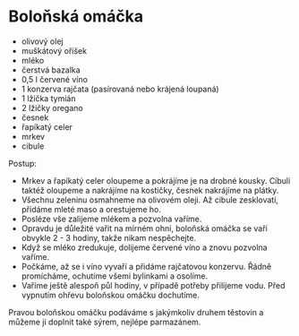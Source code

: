 # Boloňská omáčka

* olivový olej
* muškátový oříšek
* mléko
* čerstvá bazalka
* 0,5 l červené víno
* 1 konzerva rajčata (pasírovaná nebo krájená loupaná)
* 1 lžička tymián
* 2 lžičky oregano
* česnek
* řapíkatý celer
* mrkev
* cibule

Postup:

* Mrkev a řapíkatý celer oloupeme a pokrájíme je na drobné kousky. Cibuli taktéž oloupeme a nakrájíme na kostičky, česnek nakrájíme na plátky.
* Všechnu zeleninu osmahneme na olivovém oleji. Až cibule zesklovatí, přidáme mleté maso a orestujeme ho.
* Posléze vše zalijeme mlékem a pozvolna vaříme.
* Opravdu je důležité vařit na mírném ohni, boloňská omáčka se vaří obvykle 2 - 3 hodiny, takže nikam nespěchejte.
* Když se mléko zredukuje, dolijeme červené víno a znovu pozvolna vaříme.
* Počkáme, až se i víno vyvaří a přidáme rajčatovou konzervu. Řádně promícháme, ochutíme všemi bylinkami a osolíme.
* Vaříme ještě alespoň půl hodiny, v případě potřeby přilijeme vodu. Před vypnutím ohřevu boloňskou omáčku dochutíme.

Pravou boloňskou omáčku podáváme s jakýmkoliv druhem těstovin a můžeme ji
doplnit také sýrem, nejlépe parmazánem.
